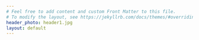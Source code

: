 ```yaml
---
# Feel free to add content and custom Front Matter to this file.
# To modify the layout, see https://jekyllrb.com/docs/themes/#overriding-theme-defaults
header_photo: header1.jpg
layout: default
---
```

